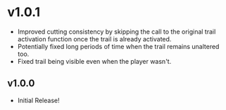 # v1.0.1
- Improved cutting consistency by skipping the call to the original trail activation function once the trail is already activated.
- Potentially fixed long periods of time when the trail remains unaltered too.
- Fixed trail being visible even when the player wasn't.

## v1.0.0
- Initial Release!
